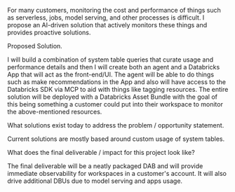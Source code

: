 For many customers, monitoring the cost and performance of things such as serverless, jobs, model serving, and other processes is difficult. I propose an AI-driven solution that actively monitors these things and provides proactive solutions.

Proposed Solution.

I will build a combination of system table queries that curate usage and performance details and then I will create both an agent and a Databricks App that will act as the front-end/UI. The agent will be able to do things such as make recommendations in the App and also will have access to the Databricks SDK via MCP to aid with things like tagging resources. The entire solution will be deployed with a Databricks Asset Bundle with the goal of this being something a customer could put into their workspace to monitor the above-mentioned resources.

What solutions exist today to address the problem / opportunity statement.

Current solutions are mostly based around custom usage of system tables.

What does the final deliverable / impact for this project look like?

The final deliverable will be a neatly packaged DAB and will provide immediate observability for workspaces in a customer's account. It will also drive additional DBUs due to model serving and apps usage.